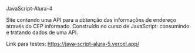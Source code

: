 JavaScript-Alura-4

Site contendo uma API para a obtenção das informações de endereço através do CEP informado. 
Construído no curso de JavaScript: consumindo e tratando dados de uma API.

Link para testes:
https://java-script-alura-5.vercel.app/
